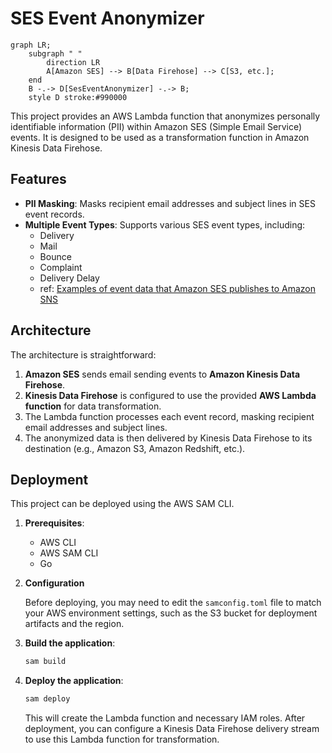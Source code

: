 # SES Event Anonymizer

```mermaid
graph LR;
    subgraph " "
        direction LR 
        A[Amazon SES] --> B[Data Firehose] --> C[S3, etc.];
    end
    B -.-> D[SesEventAnonymizer] -.-> B;
    style D stroke:#990000
```

This project provides an AWS Lambda function that anonymizes personally identifiable information (PII) within Amazon SES (Simple Email Service) events. It is designed to be used as a transformation function in Amazon Kinesis Data Firehose.

## Features

- **PII Masking**: Masks recipient email addresses and subject lines in SES event records.
- **Multiple Event Types**: Supports various SES event types, including:
  - Delivery
  - Mail
  - Bounce
  - Complaint
  - Delivery Delay
  - ref: [Examples of event data that Amazon SES publishes to Amazon SNS](https://docs.aws.amazon.com/ses/latest/dg/event-publishing-retrieving-sns-examples.html)

## Architecture

The architecture is straightforward:

1.  **Amazon SES** sends email sending events to **Amazon Kinesis Data Firehose**.
2.  **Kinesis Data Firehose** is configured to use the provided **AWS Lambda function** for data transformation.
3.  The Lambda function processes each event record, masking recipient email addresses and subject lines.
4.  The anonymized data is then delivered by Kinesis Data Firehose to its destination (e.g., Amazon S3, Amazon Redshift, etc.).

## Deployment

This project can be deployed using the AWS SAM CLI.

1.  **Prerequisites**:

    - AWS CLI
    - AWS SAM CLI
    - Go

2.  **Configuration**

    Before deploying, you may need to edit the `samconfig.toml` file to match your AWS environment settings, such as the S3 bucket for deployment artifacts and the region.

3.  **Build the application**:

    ```bash
    sam build
    ```

4.  **Deploy the application**:

    ```bash
    sam deploy
    ```

    This will create the Lambda function and necessary IAM roles. After deployment, you can configure a Kinesis Data Firehose delivery stream to use this Lambda function for transformation.
